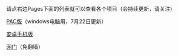 请点右边Pages下面的列表就可以查看各个项目（会持续更新，请关注)


[PAC版](https://github.com/Alvin9999/new-pac/wiki/PAC%E7%89%88%EF%BC%88windows%E7%94%B5%E8%84%91%E7%94%A8%EF%BC%89)（windows电脑用，7月22日更新）

[安卓手机版](https://github.com/Alvin9999/new-pac/wiki/%E5%AE%89%E5%8D%93%E6%89%8B%E6%9C%BA%E7%89%88)

[网门](https://github.com/Alvin9999/new-pac/wiki/%E7%BD%91%E9%97%A8%EF%BC%88%E5%85%8D%E7%BF%BB%E5%A2%99%E7%BD%91%E5%9D%80%EF%BC%89)（免翻墙）
